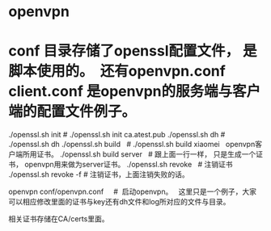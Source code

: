 # openvpn

# conf 目录存储了openssl配置文件， 是脚本使用的。  还有openvpn.conf client.conf 是openvpn的服务端与客户端的配置文件例子。



./openssl.sh init <name>         # ./openssl.sh init ca.atest.pub
./openssl.sh dh                  # ./openssl.sh dh
./openssl.sh build <name>        # ./openssl.sh build xiaomei    openvpn客户端所用证书。
./openssl.sh build server        # 跟上面一行一样， 只是生成一个证书， openvpn用来做为server证书。
./openssl.sh revoke <name>       # 注销证书
./openssl.sh revoke <name> -f    # 注销证书，上面注销失败的话。

openvpn conf/openvpn.conf        #  启动openvpn。   这里只是一个例子，大家可以相应修改里面的证书与key还有dh文件和log所对应的文件与目录。

相关证书存储在CA/certs里面。
